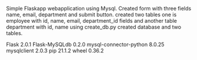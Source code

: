 Simple Flaskapp webapplication using Mysql. Created form with three fields name, email, department and submit button.
created two tables one is employee with id, name, email, department_id fields and another table department with id, name
using create_db.py created database and two tables.

Flask                  2.0.1
Flask-MySQLdb          0.2.0
mysql-connector-python 8.0.25
mysqlclient            2.0.3
pip                    21.1.2
wheel                  0.36.2
